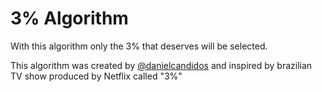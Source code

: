 # 3% Algorithm

With this algorithm only the 3% that deserves will be selected.

This algorithm was created by [@danielcandidos](https://github.com/danielcandidos) and inspired by brazilian TV show produced by Netflix called "3%"

